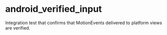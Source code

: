 # android\_verified\_input

Integration test that confirms that MotionEvents delivered to platform views
are verified.
